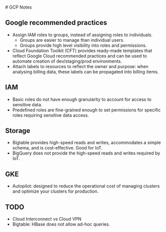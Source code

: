 
# GCP Notes

## Google recommended practices
- Assign IAM roles to groups, instead of assigning roles to individuals.
  - Groups are easier to manage than individual users.
  - Groups provide high level visibility into roles and permissions.
- Cloud Foundation Toolkit (CFT) provides ready-made templates that reflect Google Cloud recommended practices and can be used to automate creation of dev/staging/prod environments.
- Attach labels to resources to reflect the owner and purpose: when analysing billing data, these labels can be propagated into billing items.

## IAM
- Basic roles do not have enough granularity to account for access to sensitive data.
- Predefined roles are fine-grained enough to set permissions for specific roles requiring sensitive data access.

## Storage
- Bigtable provides high-speed reads and writes, accommodates a simple schema, and is cost-effective. Good for IoT.
-  BigQuery does not provide the high-speed reads and writes required by IoT.

## GKE
- Autopilot: designed to reduce the operational cost of managing clusters and optimize your clusters for production.

## TODO
- Cloud Interconnect vs Cloud VPN
- Bigtable: HBase does not allow ad-hoc queries.

